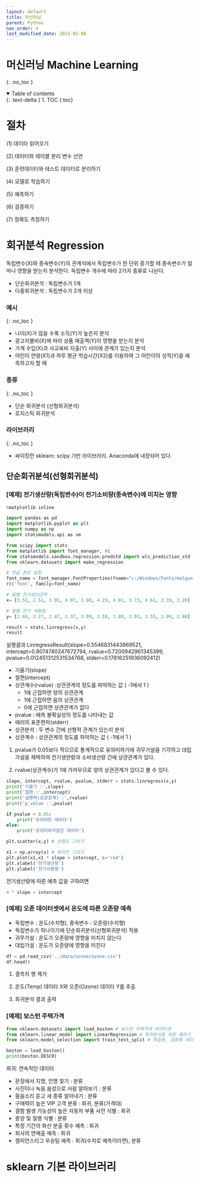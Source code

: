 ```yaml
---
layout: default
title: 머신러닝
parent: Python
nav_order: 4
last_modified_date: 2021-02-08
---
```

# 머신러닝 Machine Learning
{: .no_toc }




<details open markdown="block">
  <summary>
    Table of contents
  </summary>
  {: .text-delta }
1. TOC
{:toc}
</details>


# 절차

(1) 데이타 읽어오기

(2) 데이터와 레이블 분리 변수 선언

(3) 훈련데이터와 테스트 데이터로 분리하기

(4) 모델로 학습하기

(5) 예측하기

(6) 검증하기

(7) 정확도 측정하기



# 회귀분석 Regression

독립변수(X)와 종속변수(Y)의 관계식에서 독립변수가 한 단위 증가할 때 종속변수가 얼마나 영향을 받는지 분석한다. 독립변수 개수에 따라 2가지 종류로 나뉜다.

- 단순회귀분석 : 독립변수가 1개
- 다중회귀분석 : 독립변수가 2개 이상

### 예시
{: .no_toc }
- 나이(X)가 많을 수록 소득(Y)가 높은지 분석
- 광고지불비(X)에 따라 상품 매출액(Y)이 영향을 받는지 분석
- 가계 수입(X)과 사교육비 지출(Y) 사이에 관계가 있는지 분석
- 어린이 연령(X1)과 하루 평균 학습시간(X2)를 이용하여 그 어린이의 성적(Y)을 예측하고자 할 때

### 종류
{: .no_toc }
- 단순 회귀분석 (선형회귀분석)
- 로지스틱 회귀분석



### 라이브러리
{: .no_toc }
- 싸이킷런 sklearn: scipy 기반 라이브러리. Anaconda에 내장되어 있다.



## 단순회귀분석(선형회귀분석)

### [예제] 전기생산량(독립변수)이 전기소비량(종속변수)에 미치는 영향

```python
%matplotlib inline

import pandas as pd
import matplotlib.pyplot as plt
import numpy as np
import statsmodels.api as sm

from scipy import stats
from matplotlib import font_manager, rc
from statsmodels.sandbox.regression.predstd import wls_prediction_std
from sklearn.datasets import make_regression

# 한글 폰트 설정
font_name = font_manager.FontProperties(fname="c:/Windows/Fonts/malgun.ttf").get_name()
rc('font', family=font_name)

# 월별 전기생산금액
x= [3.52, 2.51, 3.91, 4.07, 3.98, 4.29, 4.81, 3.73, 4.61, 3.39, 3.20]

# 월별 전기 사용량
y= [2.48, 2.27, 2.47, 2.37, 3.09, 3.18, 3.88, 3.03, 3.55, 2.99, 2.88]

result = stats.linregress(x,y)
result
```

실행결과 LinregressResult(slope=0.5546831443969521, intercept=0.8074740247672794, rvalue=0.7200942961345399, pvalue=0.012451312531534768, stderr=0.17816251936092412)

- 기울기(slope)
- 절편(intercept)
- 상관계수(rvalue) :상관관계의 정도를 파악하는 값 ( -1에서 1 )
  - 1에 근접하면 양의 상관관계
  - 1에 근접하면 음의 상관관계
  - 0에 근접하면 상관관계가 없다
- pvalue : 예측 불확실성의 정도를 나타내는 값
- 에러의 표준편차(stderr)
- 상관분석 : 두 변수 간에 선형적 관계가 있는지 분석
- 상관계수 : 상관관계의 정도를 파악하는 값 ( -1에서 1 )

1) pvalue가 0.05보다 작으므로 통계적으로 유의미하기에 귀무가설을 기각하고 대립가설을 채택하여 전기생랸량과 소비생산량 간에 상관관계가 있다.

2) rvalue(상관계수)가 1에 가까우므로 양의 상관관계가 있다고 볼 수 있다.

```python
slope, intercept, rvalue, pvalue, stderr = stats.linregress(x,y)
print('기울기 :',slope)
print('절편 :',intercept)
print('설명력(상관관계) :',rvalue)
print('p_value :',pvalue)

if pvalue < 0.05:
    print('유의미한 데이터')
else:
    print('유의미하지않은 데이터')

plt.scatter(x,y) # 산점도 그리기

x1 = np.array(x) # 회귀선 그리기
plt.plot(x1,x1 * slope + intercept, c='red')
plt.xlabel('전기생산량')
plt.ylabel('전기사용량')
```

전기생산량에 따른 예측 값을 구하려면

```python
4 * slope + intercept
```

### [예제] 오존 데이터셋에서 온도에 따른 오존량 예측

- 독립변수 : 온도(수치형),   종속변수 : 오존량(수치형)
- 독립변수가 하나이기에 단순회귀분석(선형회귀분석) 적용
- 귀무가설 : 온도가 오존량에 영향을 미치지 않는다
- 대립가설 : 온도가 오존량에 영향을 미친다

```python
df = pd.read_csv('../data/ozone/ozone.csv')
df.head()
```

1) 결측치 행 제거

2) 온도(Temp) 데이타 X와 오존(Ozone) 데이타 Y를 추출

3) 회귀분석 결과 출력



### [예제] 보스턴 주택가격

```python
from sklearn.datasets import load_boston # 보스턴 주택가격 데이터셋
from sklearn.linear_model import LinearRegression # 회귀분석을 위한 패키기
from sklearn.model_selection import train_test_split # 학습용, 검증용 데이터를 나누기 위한 패키기

boston = load_boston()
print(boston.DESCR)
```











회귀: 연속적인 데이터



- 문장에서 지명, 인명 찾기 : 분류
- 사진이나 녹음 음성으로 사람 알아보기 : 분류
- 울음소리 듣고 새 종류 알아내기 : 분류
- 구매력이 높은 VIP 고객 분류 : 회귀, 분류(가격대)
- 결함 발생 가능성이 높은 자동차 부품 사전 식별 : 회귀
- 종양 및 질병 식별 : 분류
- 특정 기간의 화산 분출 횟수 예측 : 회귀
- 회사의 연매출 예측 : 회귀
- 챔피언스리그 우승팀 예측 : 회귀(수치로 예측이라면), 분류



# sklearn 기본 라이브러리



